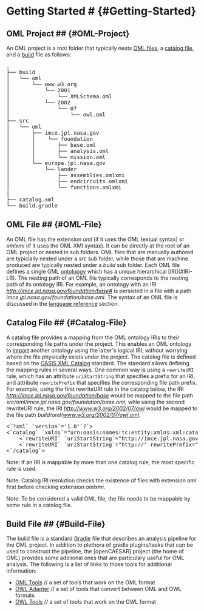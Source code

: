 # Getting Started # {#Getting-Started}

## OML Project ## {#OML-Project}

An OML project is a root folder that typically nests [OML files](#OML-File), a [catalog file](#Catalog-File), and a [build](#Build-File) file as follows:

<pre class="highlight highlight-html">
.
├── build
│   └── oml
│       └── www.w3.org
│           └── 2001
│               └── XMLSchema.oml
│           └── 2002
│               └── 07
│                   └── owl.oml
├── src
│   └── oml
│       ├── imce.jpl.nasa.gov
│       │    └── foundation
│       │	    ├── base.oml
│       │	    ├── analysis.oml
│       │	    └── mission.oml
│       └── europa.jpl.nasa.gov
│           └── lander
│       	    ├── assemblies.omlxmi
│       	    ├── endcircuits.omlxmi
│       	    └── functions.omlxmi
|
├── catalog.xml
└── build.gradle
</pre>

## OML File ## {#OML-File}

An OML file has the extension *oml* (if it uses the OML textual syntax) or *omlxmi* (if it uses the OML XMI syntax). It can be directly at the root of an OML project or nested in sub folders. OML files that are manually authored are typiclally nested under a *src* sub folder, while those that are machine produced are typically nested under a *build* sub folder. Each OML file defines a single OML [ontolopgy](#Ontology-LR) which has a unique hierarchical \[IRI](#IRI-LR). The nesting path of an OML file typically corresponds to the nesting path of its ontology IRI. For example, an ontology with an IRI *http://imce.jpl.nasa.gov/foundation/base#* is persisted in a file with a path *imce.jpl.nasa.gov/foundation/base.oml*. The syntax of an OML file is discussed in the [language reference](#Language-Reference) section.

## Catalog File ## {#Catalog-File}

A catalog file provides a mapping from the OML ontology IRIs to their corresponding file paths under the project. This enables an OML ontology to [import](#Import-LR) another ontology using the latter's logical IRI, without worrying where the file physically exists under the project. The catalog file is defined based on the [OASIS XML Catalog](https://www.oasis-open.org/committees/entity/spec-2001-08-06.html) standard. The standard allows defining the mapping rules in several ways. One common way is using a `rewriteURI` rule, which has an attribute `uriStartString` that specifies a prefix for an IRI, and attribute `rewritePrefix` that specifies the corresponding file path prefix. For example, using the first rewriteURI rule in the catalog below, the IRI *http://imce.jpl.nasa.gov/foundation/base* would be mapped to the file path *src/oml/imce.jpl.nasa.gov/foundation/base.oml*, whle using the second rewriteURI rule, the IRI *http://www.w3.org/2002/07/owl* would be mapped to the file path *build/oml/www.w3.org/2002/07/owl.oml*.

<pre class="highlight highlight-html">
<`?xml` `version`='1.0'`?`>
<`catalog` `xmlns`="urn:oasis:names:tc:entity:xmlns:xml:catalog" `prefer`="public">
	<`rewriteURI` `uriStartString`="http://imce.jpl.nasa.gov/" `rewritePrefix`="src/oml/imce.jpl.nasa.gov/" />
	<`rewriteURI` `uriStartString`="http://" rewritePrefix="build/oml/" />
<`/catalog`>
</pre>

Note: If an IRI is mappable by more than one catalog rule, the most specific rule is used.

Note: Catalog IRI resolution checks the existence of files with extension *oml* first before checking extension *omlxmi*.

Note: To be considered a valid OML file, the file needs to be mappable by some rule in a catalog file.

## Build File ## {#Build-File}

The build file is a standard [Gradle](https://docs.gradle.org/) file that describes an analysis pipeline for the OML project. In addition to plethora of gradle plugins/tasks that can be used to construct the pipeline, the [openCAESAR] project (the home of OML) provides some addiional ones that are particulary useful for OML analysis. The following is a list of links to those tools for additional information:

- [OML Tools](https://github.com/opencaesar/oml-tools) // a set of tools that work on the OML format
- [OWL Adapter](https://github.com/opencaesar/owl-adapter) // a set of tools that convert between OML and OWL formats
- [OWL Tools](https://github.com/opencaesar/owl-tools) // a set of tools that work on the OWL format